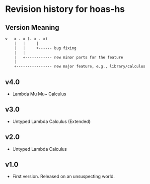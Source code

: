 # Revision history for hoas-hs

## Version Meaning

```txt
v   x . x (. x . x)
    |   |     |
    |   |     +------ bug fixing
    |   |
    |   +------------ new minor parts for the feature
    |
    +---------------- new major feature, e.g., library/calculus
```

## v4.0

* Lambda Mu Mu~ Calculus

## v3.0

* Untyped Lambda Calculus (Extended)

## v2.0

* Untyped Lambda Calculus

## v1.0

* First version. Released on an unsuspecting world.
